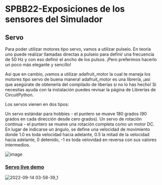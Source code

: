 # SPBB22-Exposiciones de los sensores del Simulador

## Servo

Para poder utilizar motores tipo servo, vamos a utilizar pulseio. En teoría uno puede realizar llamadas directas a pulseio para definir una frecuencia de 50 Hz y con eso definir el ancho de los pulsos. ¡Pero preferimos hacerlo un poco más elegante y sencillo!

Así que en cambio, ¡vamos a utilizar adafruit_motor la cual te maneja los motores tipo servo de buena manera! adafruit_motor es una librería, ¡así que asegúrate de obtenerla del compilado de liberías si no lo has hecho! Si necesitas ayuda con la instalación puedes revisar la página de Librerías de CircuitPython.

Los servos vienen en dos tipos:

Un servo estándar para hobbies - el puntero se mueve 180 grados (90 grados en cada dirección desde cero grados).
Un servo de rotación continua - el puntero se mueve una rotación completa como un motor DC. En lugar de indicarse un ángulo, se define una velocidad de movimiento donde 1.0 es toda velocidad hacia adelante, 0.5 la mitad de la velocidad hacia adelante, 0 detenido, -1 es toda velovidad en reversa con sus valores intermedios.

![image](https://user-images.githubusercontent.com/81411699/191139491-6b0461f6-eb22-40f2-9cd8-c30fb9d0c56e.png)

### [Servo live demo](https://wokwi.com/projects/342100078704460371)

![2022-09-14 03-58-39_1](https://user-images.githubusercontent.com/81411699/190139171-79c74d3e-7624-48f3-998d-9a04b40374a9.gif)
